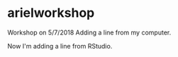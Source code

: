 # arielworkshop
Workshop on 5/7/2018
Adding a line from my computer.

Now I'm adding a line from RStudio.
